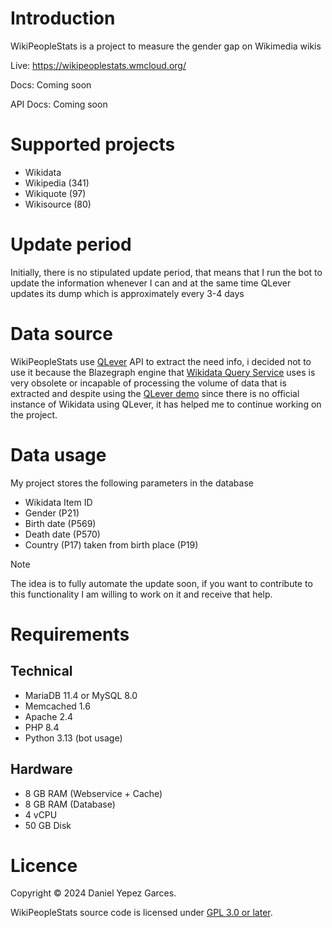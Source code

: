 # Introduction
WikiPeopleStats is a project to measure the gender gap on Wikimedia wikis

Live: https://wikipeoplestats.wmcloud.org/

Docs: Coming soon

API Docs: Coming soon

# Supported projects
* Wikidata
* Wikipedia (341)
* Wikiquote (97)
* Wikisource (80)
# Update period
Initially, there is no stipulated update period, that means that I run the bot to update the information whenever I can and at the same time QLever updates its dump which is approximately every 3-4 days
# Data source
WikiPeopleStats use [QLever](https://github.com/ad-freiburg/qlever) API to extract the need info, i decided not to use it because the Blazegraph engine that [Wikidata Query Service](https://query.wikidata.org/) uses is very obsolete or incapable of processing the volume of data that is extracted and despite using the [QLever demo](https://qlever.cs.uni-freiburg.de/wikidata) since there is no official instance of Wikidata using QLever, it has helped me to continue working on the project.
# Data usage
My project stores the following parameters in the database
* Wikidata Item ID
* Gender (P21)
* Birth date (P569)
* Death date (P570)
* Country (P17) taken from birth place (P19)
> [!NOTE]
> The idea is to fully automate the update soon, if you want to contribute to this functionality I am willing to work on it and receive that help.
# Requirements
## Technical
* MariaDB 11.4 or MySQL 8.0
* Memcached 1.6
* Apache 2.4
* PHP 8.4
* Python 3.13 (bot usage)
## Hardware
* 8 GB RAM (Webservice + Cache)
* 8 GB RAM (Database)
* 4 vCPU
* 50 GB Disk

# Licence
Copyright © 2024 Daniel Yepez Garces.

WikiPeopleStats source code is licensed under [GPL 3.0 or later](https://www.gnu.org/licenses/gpl-3.0.html).
